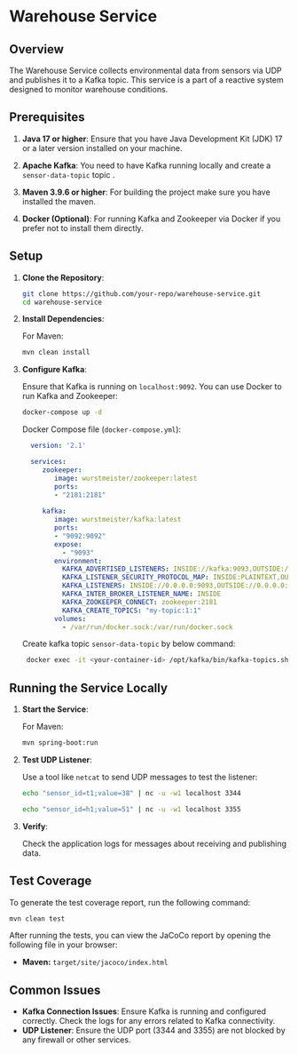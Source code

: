 # Warehouse Service

## Overview

The Warehouse Service collects environmental data from sensors via UDP and publishes it to a Kafka topic. This service
is a part of a reactive system designed to monitor warehouse conditions.

## Prerequisites

1. **Java 17 or higher**: Ensure that you have Java Development Kit (JDK) 17 or a later version installed on your
   machine.

2. **Apache Kafka**: You need to have Kafka running locally and create a `sensor-data-topic` topic .

3. **Maven 3.9.6 or higher**: For building the project make sure you have installed the maven.

4. **Docker (Optional)**: For running Kafka and Zookeeper via Docker if you prefer not to install them directly.

## Setup

1. **Clone the Repository**:

    ```sh
    git clone https://github.com/your-repo/warehouse-service.git
    cd warehouse-service
    ```

2. **Install Dependencies**:

   For Maven:

    ```sh
    mvn clean install
    ```

3. **Configure Kafka**:

   Ensure that Kafka is running on `localhost:9092`. You can use Docker to run Kafka and Zookeeper:

    ```sh
    docker-compose up -d
    ```

   Docker Compose file (`docker-compose.yml`):

    ```yaml
      version: '2.1'

      services:
         zookeeper:
            image: wurstmeister/zookeeper:latest
            ports:
            - "2181:2181"
      
         kafka:
            image: wurstmeister/kafka:latest
            ports:
            - "9092:9092"
            expose:
              - "9093"
            environment:
              KAFKA_ADVERTISED_LISTENERS: INSIDE://kafka:9093,OUTSIDE://localhost:9092
              KAFKA_LISTENER_SECURITY_PROTOCOL_MAP: INSIDE:PLAINTEXT,OUTSIDE:PLAINTEXT
              KAFKA_LISTENERS: INSIDE://0.0.0.0:9093,OUTSIDE://0.0.0.0:9092
              KAFKA_INTER_BROKER_LISTENER_NAME: INSIDE
              KAFKA_ZOOKEEPER_CONNECT: zookeeper:2181
              KAFKA_CREATE_TOPICS: "my-topic:1:1"
            volumes:
              - /var/run/docker.sock:/var/run/docker.sock
      ```
   Create kafka topic `sensor-data-topic` by below command:

     ```sh
      docker exec -it <your-container-id> /opt/kafka/bin/kafka-topics.sh --create --zookeeper zookeeper:2181 --replication-factor 1 --partitions 1 --topic sensor-data-topic
      ```

## Running the Service Locally

1. **Start the Service**:

   For Maven:

    ```sh
    mvn spring-boot:run
    ```

2. **Test UDP Listener**:

   Use a tool like `netcat` to send UDP messages to test the listener:

    ```sh
    echo "sensor_id=t1;value=38" | nc -u -w1 localhost 3344
    ```
    ```sh
    echo "sensor_id=h1;value=51" | nc -u -w1 localhost 3355
    ```

3. **Verify**:

   Check the application logs for messages about receiving and publishing data.

## Test Coverage

To generate the test coverage report, run the following command:

```bash
mvn clean test
```

After running the tests, you can view the JaCoCo report by opening the following file in your browser:

- **Maven:** `target/site/jacoco/index.html`

## Common Issues

- **Kafka Connection Issues**: Ensure Kafka is running and configured correctly. Check the logs for any errors related
  to Kafka connectivity.
- **UDP Listener**: Ensure the UDP port (3344 and 3355) are not blocked by any firewall or other services.
